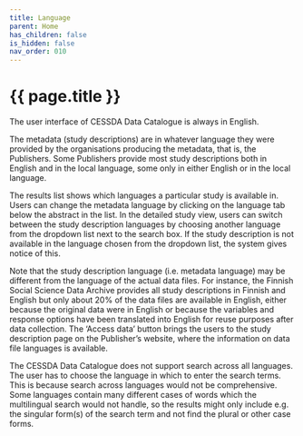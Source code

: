 ```yaml
---
title: Language
parent: Home
has_children: false
is_hidden: false
nav_order: 010
---
```


# {{ page.title }}

The user interface of CESSDA Data Catalogue is always in English.

The metadata (study descriptions) are in whatever language they were provided by the organisations producing the metadata, that is, the Publishers.
Some Publishers provide most study descriptions both in English and in the local language,
some only in either English or in the local language.

The results list shows which languages a particular study is available in.
Users can change the metadata language by clicking on the language tab below the abstract in the list.
In the detailed study view, users can switch between the study description languages by choosing
another language from the dropdown list next to the search box.
If the study description is not available in the language chosen from the dropdown list,
the system gives notice of this.

Note that the study description language (i.e. metadata language) may be different from the language of the actual data files.
For instance, the Finnish Social Science Data Archive provides all study descriptions in Finnish and English
but only about 20% of the data files are available in English, either because the original data were in English
or because the variables and response options have been translated into English for reuse purposes after data collection.
The ‘Access data’ button brings the users to the study description page on the Publisher’s website,
where the information on data file languages is available.

The CESSDA Data Catalogue does not support search across all languages.
The user has to choose the language in which to enter the search terms.
This is because search across languages would not be comprehensive.
Some languages contain many different cases of words which the multilingual search would not handle,
so the results might only include
e.g. the singular form(s) of the search term and not find the plural or other case forms.
